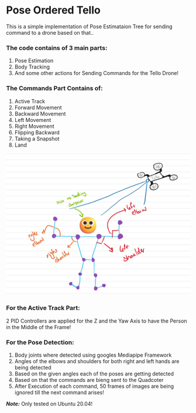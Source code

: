 # **Pose Ordered Tello**

This is a simple implementation of Pose Estimataion Tree for sending command to a drone based on that..


### The code contains of 3 main parts:
1. Pose Estimation
2. Body Tracking
3. And some other actions for Sending Commands for the Tello Drone!

### The Commands Part Contains of:
1. Active Track
2. Forward Movement
3. Backward Movement
4. Left Movement
5. Right Movement
6. Flipping Backward
7. Taking a Snapshot
8. Land
   
![](images/Tello.jpg)

### For the Active Track Part:
2 PID Controllers are applied for the Z and the Yaw Axis to have the Person in the Middle of the Frame!

### For the Pose Detection:
1. Body joints where detected using googles Mediapipe Framework
2. Angles of the elbows and shoulders for both right and left hands are being detected
3. Based on the given angles each of the poses are getting detected
4. Based on that the commands are bieng sent to the Quadcoter
5. After Execution of each command, 50 frames of images are being ignored till the next command arises!

***Note:*** Only tested on Ubuntu 20.04!
